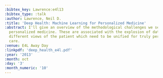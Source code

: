 ```yaml
---
:bibtex_key: Lawrence:e4l13
:bibtex_type: :talk
:author: Lawrence, Neil D.
:title: 'Deep Health: Machine Learning for Personalized Medicine'
:abstract: I'll give an overview of the methodological challenges we see arising in
  personalized medicine. These are associated with the explosion of data giving us
  different views of the patient which need to be unified for truly personalized health
  care.
:venue: E4L Away Day
:linkpdf: 'deep_health_e4l.pdf'
:year: '2013'
:month: oct
:day: '3'
:month_numeric: '10'
---
```


